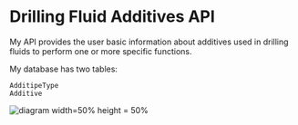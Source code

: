# Drilling Fluid Additives API

My API provides the user basic information about additives used in drilling fluids to perform one or more specific functions.

My database has two tables:
```
AdditipeType
Additive
```

![diagram](https://user-images.githubusercontent.com/73149523/205683297-a96272a7-a90f-4ac7-b297-408c60aeb058.png) width=50% height = 50%
